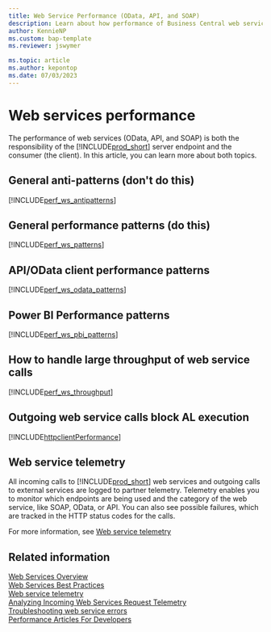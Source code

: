 ```yaml
---
title: Web Service Performance (OData, API, and SOAP)
description: Learn about how performance of Business Central web services (OData, API, and SOAP)
author: KennieNP
ms.custom: bap-template
ms.reviewer: jswymer

ms.topic: article
ms.author: kepontop
ms.date: 07/03/2023
---
```


# Web services performance

The performance of web services (OData, API, and SOAP) is both the responsibility of the [!INCLUDE[prod_short](../developer/includes/prod_short.md)] server endpoint and the consumer (the client). In this article, you can learn more about both topics.

## General anti-patterns (don't do this)

[!INCLUDE[perf_ws_antipatterns](../includes/include-webservices-performance-anti-patterns.md)]

## General performance patterns (do this)

[!INCLUDE[perf_ws_patterns](../includes/include-webservices-performance-patterns.md)]

## API/OData client performance patterns

[!INCLUDE[perf_ws_odata_patterns](../includes/include-webservices-odata-performance-patterns.md)]

## Power BI Performance patterns

[!INCLUDE[perf_ws_pbi_patterns](../includes/include-webservices-pbi-performance-patterns.md)]

## How to handle large throughput of web service calls

[!INCLUDE[perf_ws_throughput](../includes/include-webservices-throughput-performance-patterns.md)]

## Outgoing web service calls block AL execution

[!INCLUDE[httpclientPerformance](../includes/performance-outgoing-http.md)] 

## Web service telemetry

All incoming calls to [!INCLUDE[prod_short](../developer/includes/prod_short.md)] web services and outgoing calls to external services are logged to partner telemetry. Telemetry enables you to monitor which endpoints are being used and the category of the web service, like SOAP, OData, or API. You can also see possible failures, which are tracked in the HTTP status codes for the calls.

For more information, see [Web service telemetry](web-service-telemetry.md)

## Related information

[Web Services Overview](web-services.md)  
[Web Services Best Practices](Web-Services-Best-Practices.md)  
[Web service telemetry](web-service-telemetry.md)   
[Analyzing Incoming Web Services Request Telemetry](../administration/telemetry-webservices-trace.md)  
[Troubleshooting web service errors](web-service-troubleshooting.md)   
[Performance Articles For Developers](../performance/performance-developer.md)   
